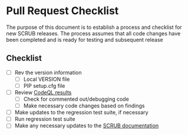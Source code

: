 # Pull Request Checklist
The purpose of this document is to establish a process and checklist for new SCRUB releases. The process assumes that
all code changes have been completed and is ready for testing and subsequent release

## Checklist
- [ ] Rev the version information
    - [ ] Local VERSION file
    - [ ] PIP setup.cfg file   
- [ ] Review [CodeQL results](https://github.com/nasa/scrub/security/code-scanning)
    - [ ] Check for commented out/debugging code
    - [ ] Make necessary code changes based on findings
- [ ] Make updates to the regression test suite, if necessary
- [ ] Run regression test suite
- [ ] Make any necessary updates to the [SCRUB documentation](https://nasa.github.io/scrub)
